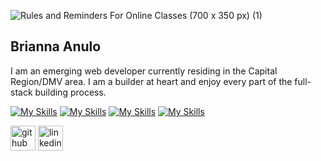 
![Rules and Reminders For Online Classes (700 x 350 px) (1)](https://github.com/bristeele99/bristeele99/assets/148241566/3227886f-d460-4573-a68b-8fdb570c4a23)


## Brianna Anulo

I am an emerging web developer currently residing in the Capital Region/DMV area. I am a builder at heart and enjoy every part of the full-stack building process.  

[![My Skills](https://skillicons.dev/icons?i=react&perline=1)](https://skillicons.dev)
[![My Skills](https://skillicons.dev/icons?i=js&perline=1)](https://skillicons.dev)
[![My Skills](https://skillicons.dev/icons?i=css&perline=1)](https://skillicons.dev)
[![My Skills](https://skillicons.dev/icons?i=html&perline=1)](https://skillicons.dev)



[<img src='https://cdn.jsdelivr.net/npm/simple-icons@3.0.1/icons/github.svg' alt='github' height='40'>](https://github.com/bristeele99)  [<img src='https://cdn.jsdelivr.net/npm/simple-icons@3.0.1/icons/linkedin.svg' alt='linkedin' height='40'>](https://www.linkedin.com/in/bristeele99/)  



  
